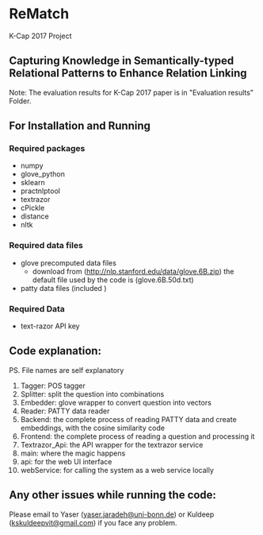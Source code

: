 # ReMatch
K-Cap 2017 Project 
## Capturing Knowledge in Semantically-typed Relational Patterns to Enhance Relation Linking
Note: The evaluation results for K-Cap 2017 paper is in "Evaluation results" Folder.

## For Installation and Running
### Required packages
* numpy
* glove_python
* sklearn
* practnlptool
* textrazor
* cPickle
* distance
* nltk

### Required data files
* glove precomputed data files
  - download from (http://nlp.stanford.edu/data/glove.6B.zip) the default file used by the code is (glove.6B.50d.txt)
* patty data files (included <not big>)

### Required Data
* text-razor API key

## Code explanation:
PS. File names are self explanatory

1. Tagger: POS tagger
1. Splitter: split the question into combinations
1. Embedder: glove wrapper to convert question into vectors
1. Reader: PATTY data reader
1. Backend: the complete process of reading PATTY data and create embeddings, with the cosine similarity code
1. Frontend: the complete process of reading a question and processing it
1. Textrazor_Api: the API wrapper for the textrazor service
1. main: where the magic happens
1. api: for the web UI interface
1. webService: for calling the system as a web service locally


## Any other issues while running the code:
Please email to Yaser (yaser.jaradeh@uni-bonn.de) or Kuldeep (kskuldeepvit@gmail.com) if you face any problem.

